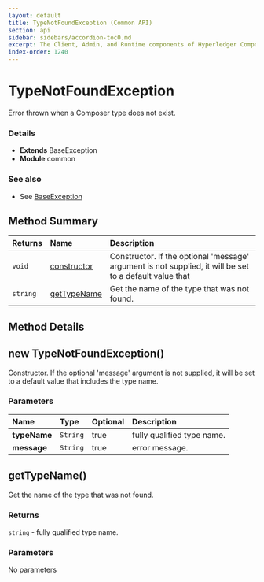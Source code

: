 ```yaml
---
layout: default
title: TypeNotFoundException (Common API)
section: api
sidebar: sidebars/accordion-toc0.md
excerpt: The Client, Admin, and Runtime components of Hyperledger Composer .
index-order: 1240
---
```

# TypeNotFoundException

Error thrown when a Composer type does not exist.

### Details
- **Extends** BaseException
- **Module** common

### See also
- See [BaseException](baseexception)


## Method Summary
| Returns | Name | Description |
| :--------  | :---- | :----------- |
| `void` | [constructor](#constructor-string-string) | Constructor. If the optional 'message' argument is not supplied, it will be set to a default value that  |
| `string` | [getTypeName](#gettypename) | Get the name of the type that was not found.  |


## Method Details


## new TypeNotFoundException() 




Constructor. If the optional 'message' argument is not supplied, it will be set to a default value that
includes the type name.







### Parameters
| Name | Type | Optional | Description |
| :-----------  | :----------- | :----------- | :----------- |
|**typeName**|`String`|true|fully qualified type name.|
|**message**|`String`|true|error message.|




## getTypeName() 




Get the name of the type that was not found.






### Returns
`string` - fully qualified type name.





### Parameters


No parameters

 
